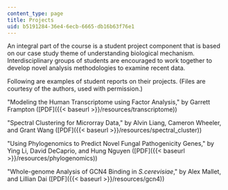 ```yaml
---
content_type: page
title: Projects
uid: b5191284-36e4-6ecb-6665-db16b63f76e1
---
```


An integral part of the course is a student project component that is based on our case study theme of understanding biological mechanism. Interdisciplinary groups of students are encouraged to work together to develop novel analysis methodologies to examine recent data.

Following are examples of student reports on their projects. (Files are courtesy of the authors, used with permission.)

"Modeling the Human Transcriptome using Factor Analysis," by Garrett Frampton ([PDF]({{< baseurl >}}/resources/transcriptome))

"Spectral Clustering for Microrray Data," by Alvin Liang, Cameron Wheeler, and Grant Wang ([PDF]({{< baseurl >}}/resources/spectral_cluster))

"Using Phylogenomics to Predict Novel Fungal Pathogenicity Genes," by Ying Li, David DeCaprio, and Hung Nguyen ([PDF]({{< baseurl >}}/resources/phylogenomics))

"Whole-genome Analysis of GCN4 Binding in _S.cerevisiae_," by Alex Mallet, and Lillian Dai ([PDF]({{< baseurl >}}/resources/gcn4))